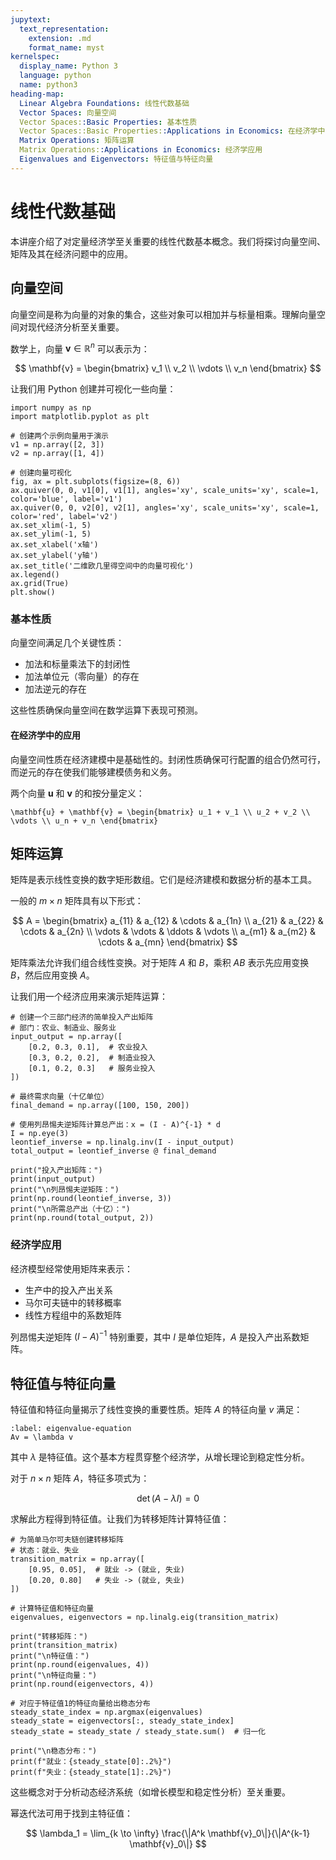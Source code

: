 ```yaml
---
jupytext:
  text_representation:
    extension: .md
    format_name: myst
kernelspec:
  display_name: Python 3
  language: python
  name: python3
heading-map:
  Linear Algebra Foundations: 线性代数基础
  Vector Spaces: 向量空间
  Vector Spaces::Basic Properties: 基本性质
  Vector Spaces::Basic Properties::Applications in Economics: 在经济学中的应用
  Matrix Operations: 矩阵运算
  Matrix Operations::Applications in Economics: 经济学应用
  Eigenvalues and Eigenvectors: 特征值与特征向量
---
```


# 线性代数基础

本讲座介绍了对定量经济学至关重要的线性代数基本概念。我们将探讨向量空间、矩阵及其在经济问题中的应用。

## 向量空间

向量空间是称为向量的对象的集合，这些对象可以相加并与标量相乘。理解向量空间对现代经济分析至关重要。

数学上，向量 $\mathbf{v} \in \mathbb{R}^n$ 可以表示为：

$$
\mathbf{v} = \begin{bmatrix} v_1 \\ v_2 \\ \vdots \\ v_n \end{bmatrix}
$$

让我们用 Python 创建并可视化一些向量：

```{code-cell} python
import numpy as np
import matplotlib.pyplot as plt

# 创建两个示例向量用于演示
v1 = np.array([2, 3])
v2 = np.array([1, 4])

# 创建向量可视化
fig, ax = plt.subplots(figsize=(8, 6))
ax.quiver(0, 0, v1[0], v1[1], angles='xy', scale_units='xy', scale=1, color='blue', label='v1')
ax.quiver(0, 0, v2[0], v2[1], angles='xy', scale_units='xy', scale=1, color='red', label='v2')
ax.set_xlim(-1, 5)
ax.set_ylim(-1, 5)
ax.set_xlabel('x轴')
ax.set_ylabel('y轴')
ax.set_title('二维欧几里得空间中的向量可视化')
ax.legend()
ax.grid(True)
plt.show()
```

### 基本性质

向量空间满足几个关键性质：
- 加法和标量乘法下的封闭性
- 加法单位元（零向量）的存在
- 加法逆元的存在

这些性质确保向量空间在数学运算下表现可预测。

#### 在经济学中的应用

向量空间性质在经济建模中是基础性的。封闭性质确保可行配置的组合仍然可行，而逆元的存在使我们能够建模债务和义务。

两个向量 $\mathbf{u}$ 和 $\mathbf{v}$ 的和按分量定义：

```{math}
\mathbf{u} + \mathbf{v} = \begin{bmatrix} u_1 + v_1 \\ u_2 + v_2 \\ \vdots \\ u_n + v_n \end{bmatrix}
```

## 矩阵运算

矩阵是表示线性变换的数字矩形数组。它们是经济建模和数据分析的基本工具。

一般的 $m \times n$ 矩阵具有以下形式：

$$
A = \begin{bmatrix}
a_{11} & a_{12} & \cdots & a_{1n} \\
a_{21} & a_{22} & \cdots & a_{2n} \\
\vdots & \vdots & \ddots & \vdots \\
a_{m1} & a_{m2} & \cdots & a_{mn}
\end{bmatrix}
$$

矩阵乘法允许我们组合线性变换。对于矩阵 $A$ 和 $B$，乘积 $AB$ 表示先应用变换 $B$，然后应用变换 $A$。

让我们用一个经济应用来演示矩阵运算：

```{code-cell} python
# 创建一个三部门经济的简单投入产出矩阵
# 部门：农业、制造业、服务业
input_output = np.array([
    [0.2, 0.3, 0.1],  # 农业投入
    [0.3, 0.2, 0.2],  # 制造业投入
    [0.1, 0.2, 0.3]   # 服务业投入
])

# 最终需求向量（十亿单位）
final_demand = np.array([100, 150, 200])

# 使用列昂惕夫逆矩阵计算总产出：x = (I - A)^{-1} * d
I = np.eye(3)
leontief_inverse = np.linalg.inv(I - input_output)
total_output = leontief_inverse @ final_demand

print("投入产出矩阵：")
print(input_output)
print("\n列昂惕夫逆矩阵：")
print(np.round(leontief_inverse, 3))
print("\n所需总产出（十亿）：")
print(np.round(total_output, 2))
```

### 经济学应用

经济模型经常使用矩阵来表示：
- 生产中的投入产出关系
- 马尔可夫链中的转移概率
- 线性方程组中的系数矩阵

列昂惕夫逆矩阵 $(I - A)^{-1}$ 特别重要，其中 $I$ 是单位矩阵，$A$ 是投入产出系数矩阵。

## 特征值与特征向量

特征值和特征向量揭示了线性变换的重要性质。矩阵 $A$ 的特征向量 $v$ 满足：

```{math}
:label: eigenvalue-equation
Av = \lambda v
```

其中 $\lambda$ 是特征值。这个基本方程贯穿整个经济学，从增长理论到稳定性分析。

对于 $n \times n$ 矩阵 $A$，特征多项式为：

$$
\det(A - \lambda I) = 0
$$

求解此方程得到特征值。让我们为转移矩阵计算特征值：

```{code-cell} python
# 为简单马尔可夫链创建转移矩阵
# 状态：就业、失业
transition_matrix = np.array([
    [0.95, 0.05],  # 就业 -> (就业, 失业)
    [0.20, 0.80]   # 失业 -> (就业, 失业)
])

# 计算特征值和特征向量
eigenvalues, eigenvectors = np.linalg.eig(transition_matrix)

print("转移矩阵：")
print(transition_matrix)
print("\n特征值：")
print(np.round(eigenvalues, 4))
print("\n特征向量：")
print(np.round(eigenvectors, 4))

# 对应于特征值1的特征向量给出稳态分布
steady_state_index = np.argmax(eigenvalues)
steady_state = eigenvectors[:, steady_state_index]
steady_state = steady_state / steady_state.sum()  # 归一化

print("\n稳态分布：")
print(f"就业：{steady_state[0]:.2%}")
print(f"失业：{steady_state[1]:.2%}")
```

这些概念对于分析动态经济系统（如增长模型和稳定性分析）至关重要。

幂迭代法可用于找到主特征值：

$$
\lambda_1 = \lim_{k \to \infty} \frac{\|A^k \mathbf{v}_0\|}{\|A^{k-1} \mathbf{v}_0\|}
$$
